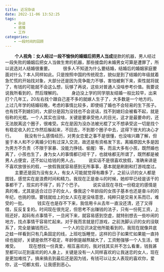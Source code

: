 ```yaml
---
title: 近况杂谈
date: 2022-11-06 13:52:25
tags:
    - 杂谈
    - 感情
    - 工作
categories: 
    - 一段时间的回顾
---
```


&nbsp;&nbsp;&nbsp;&nbsp;&nbsp;&nbsp;&nbsp;&nbsp;**个人视角：女人经过一段不愉快的婚姻后把男人当成**提款的机器，男人经过一段失败的婚姻后把女人当做生育的机器，那些接盘的未婚男女可算是遭罪了，所以说选对人结婚很重要。
&nbsp;&nbsp;&nbsp;&nbsp;&nbsp;&nbsp;&nbsp;&nbsp;很多人不知道为什么要结婚，结婚后的婚姻家庭要面对什么？本人同样如此。只是按照中国的传统观念，貌似是到了结婚的年级就着急忙慌的开始找对象，大部分还是因为竞争能力不够，害怕被剩下来，索性就将就了，有钱的可能就不会这么想，玩够了再说，这些对普通人没啥参考价值。我要说说我所看到的，然后理解的。
&nbsp;&nbsp;&nbsp;&nbsp;&nbsp;&nbsp;&nbsp;&nbsp;身边没上学的同学朋友结婚一般比较早，出来打个几年工，20左右找个跟自己差不多的就嫁人生子了，大多数是一个地方的。上过几年学的结婚较晚，考虑的事情比较多，即使结了婚也不会轻易的生下孩子。也有找不到媳妇的，大部分是因为没钱也不会说话，找不到媳妇会被看不起，就是俗称的光棍。一个人其实也没啥，关键是要承受他人的目光，这才是最要命的，还无法脱离这个圈子，很难受。实在是因为没办法被光棍了又不想承受这一切是找个有稳定收入的工作然后躲起来，不回去，不到那个圈子中去，这得下很大的决心才行。
&nbsp;&nbsp;&nbsp;&nbsp;&nbsp;&nbsp;&nbsp;&nbsp;我没有什么感情经历，对男女恋爱之事不是很懂，也没啥兴趣了解，但鉴于本人和不少离婚少妇有过深入交流，故还是有资格发下言。离婚原因大多是因为男方不负责（不限于家暴、没能力挣钱、偷腥）等，而且大多有小孩，既然婚也离了，小孩也生了，身为女人的事情都已经干了，也就啥都无所谓了，既然都是被男人占便宜，还不如让给钱的男人占。
&nbsp;&nbsp;&nbsp;&nbsp;&nbsp;&nbsp;&nbsp;&nbsp;说实话不是很喜欢放假，准确来讲是不喜欢放很长的假，一放假我就容易感到无所事事，基本就是刷剧和打游戏度过。
&nbsp;&nbsp;&nbsp;&nbsp;&nbsp;&nbsp;&nbsp;&nbsp;主要还是因为没有女人，有女人可能就觉得有趣多了，之前认识的女人都是图钱，感觉实在是浪费时间和精力。我现在正是奋斗的时候，她却早已经是该干的事都干了，现实的不得了，妈了个巴子。
&nbsp;&nbsp;&nbsp;&nbsp;&nbsp;&nbsp;&nbsp;&nbsp;说实话现在寻找一份稳定的感情是真的难，尤其是适合过日子的女人，像我这个年龄段的女孩子基本也还是奋斗的的年纪，也挑的很。要钱就给上的女人实在是没啥意思，纯粹只是交易关系而已，难受的一批。
&nbsp;&nbsp;&nbsp;&nbsp;&nbsp;&nbsp;&nbsp;&nbsp;钱实在也是存不下来，我信用卡从去年一直没还清，还了又得借，反反复复的。时间现在很充足，但思考不出赚钱的法子，只有一份死工资，上班还好，起码有点事情干，一旦闲下来，就容易感到空虚，就特别想去一些吵闹的地方，找点事情干容易忙起来。对于我而言就是打游戏，之前洗脚认识的女的没联系了，完全是骗钱而已。
&nbsp;&nbsp;&nbsp;&nbsp;&nbsp;&nbsp;&nbsp;&nbsp;一个人的见识决定他所能看到的，我现在就像井底之蛙一样看到只有几条固定的线，上班吃饭睡觉，这样的日子如果忙如果能一直持续也挺好，关键是依然不稳定，年龄倒是越熬越大了，工资勉强够一个人生活，很难受。
&nbsp;&nbsp;&nbsp;&nbsp;&nbsp;&nbsp;&nbsp;&nbsp;现在想找一份真爱，相互喜欢的，我对钱其实并不怎么看重，钱我甚至都可以花到喜欢的的人身上，关键是没有一人同样喜欢的让我迷恋的女人，现在是更加难找了。搞来搞去到最后还是因为钱，有钱可以让女人表现的喜欢你，爱你，这一切都太假，让我感到恶心。